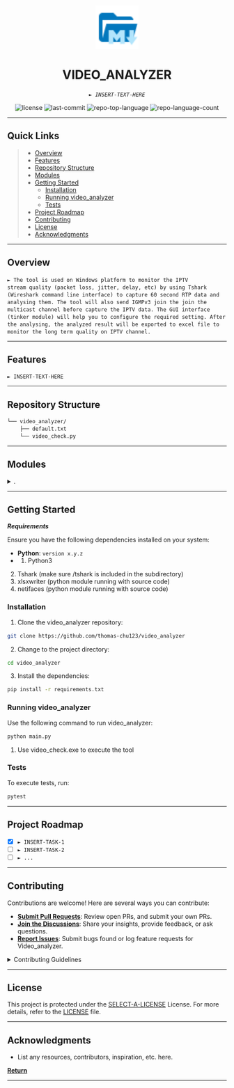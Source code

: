 <p align="center">
  <img src="https://raw.githubusercontent.com/PKief/vscode-material-icon-theme/ec559a9f6bfd399b82bb44393651661b08aaf7ba/icons/folder-markdown-open.svg" width="100" />
</p>
<p align="center">
    <h1 align="center">VIDEO_ANALYZER</h1>
</p>
<p align="center">
    <em><code>► INSERT-TEXT-HERE</code></em>
</p>
<p align="center">
	<img src="https://img.shields.io/github/license/thomas-chu123/video_analyzer?style=default&color=0080ff" alt="license">
	<img src="https://img.shields.io/github/last-commit/thomas-chu123/video_analyzer?style=default&color=0080ff" alt="last-commit">
	<img src="https://img.shields.io/github/languages/top/thomas-chu123/video_analyzer?style=default&color=0080ff" alt="repo-top-language">
	<img src="https://img.shields.io/github/languages/count/thomas-chu123/video_analyzer?style=default&color=0080ff" alt="repo-language-count">
<p>
<p align="center">
	<!-- default option, no dependency badges. -->
</p>
<hr>

##  Quick Links

> - [ Overview](#-overview)
> - [ Features](#-features)
> - [ Repository Structure](#-repository-structure)
> - [ Modules](#-modules)
> - [ Getting Started](#-getting-started)
>   - [ Installation](#-installation)
>   - [ Running video_analyzer](#-running-video_analyzer)
>   - [ Tests](#-tests)
> - [ Project Roadmap](#-project-roadmap)
> - [ Contributing](#-contributing)
> - [ License](#-license)
> - [ Acknowledgments](#-acknowledgments)

---

##  Overview

<code>►
The tool is used on Windows platform to monitor the IPTV stream quality (packet loss, jitter, delay, etc) 
by using Tshark (Wireshark command line interface) to capture 60 second RTP data and analysing them.
The tool will also send IGMPv3 join the join the multicast channel before capture the IPTV data.
The GUI interface (tinker module) will help you to configure the required setting.
After the analysing, the analyzed result will be exported to excel file to monitor the long term quality on IPTV channel.</code>

---

##  Features

<code>► INSERT-TEXT-HERE</code>

---

##  Repository Structure

```sh
└── video_analyzer/
    ├── default.txt
    └── video_check.py
```

---

##  Modules

<details closed><summary>.</summary>

| File                                                                                         | Summary                         |
| ---                                                                                          | ---                             |
| [video_check.py](https://github.com/thomas-chu123/video_analyzer/blob/master/video_check.py) | <code>► INSERT-TEXT-HERE</code> |
| [default.txt](https://github.com/thomas-chu123/video_analyzer/blob/master/default.txt)       | <code>► INSERT-TEXT-HERE</code> |

</details>

---

##  Getting Started

***Requirements***

Ensure you have the following dependencies installed on your system:

* **Python**: `version x.y.z`
* 1. Python3
2. Tshark (make sure /tshark is included in the subdirectory)
3. xlsxwriter (python module running with source code)
4. netifaces (python module running with source code)

###  Installation

1. Clone the video_analyzer repository:

```sh
git clone https://github.com/thomas-chu123/video_analyzer
```

2. Change to the project directory:

```sh
cd video_analyzer
```

3. Install the dependencies:

```sh
pip install -r requirements.txt
```

###  Running video_analyzer

Use the following command to run video_analyzer:

```sh
python main.py
```
1. Use video_check.exe to execute the tool

###  Tests

To execute tests, run:

```sh
pytest
```

---

##  Project Roadmap

- [X] `► INSERT-TASK-1`
- [ ] `► INSERT-TASK-2`
- [ ] `► ...`

---

##  Contributing

Contributions are welcome! Here are several ways you can contribute:

- **[Submit Pull Requests](https://github/thomas-chu123/video_analyzer/blob/main/CONTRIBUTING.md)**: Review open PRs, and submit your own PRs.
- **[Join the Discussions](https://github/thomas-chu123/video_analyzer/discussions)**: Share your insights, provide feedback, or ask questions.
- **[Report Issues](https://github/thomas-chu123/video_analyzer/issues)**: Submit bugs found or log feature requests for Video_analyzer.

<details closed>
    <summary>Contributing Guidelines</summary>

1. **Fork the Repository**: Start by forking the project repository to your GitHub account.
2. **Clone Locally**: Clone the forked repository to your local machine using a Git client.
   ```sh
   git clone https://github.com/thomas-chu123/video_analyzer
   ```
3. **Create a New Branch**: Always work on a new branch, giving it a descriptive name.
   ```sh
   git checkout -b new-feature-x
   ```
4. **Make Your Changes**: Develop and test your changes locally.
5. **Commit Your Changes**: Commit with a clear message describing your updates.
   ```sh
   git commit -m 'Implemented new feature x.'
   ```
6. **Push to GitHub**: Push the changes to your forked repository.
   ```sh
   git push origin new-feature-x
   ```
7. **Submit a Pull Request**: Create a PR against the original project repository. Clearly describe the changes and their motivations.

Once your PR is reviewed and approved, it will be merged into the main branch.

</details>

---

##  License

This project is protected under the [SELECT-A-LICENSE](https://choosealicense.com/licenses) License. For more details, refer to the [LICENSE](https://choosealicense.com/licenses/) file.

---

##  Acknowledgments

- List any resources, contributors, inspiration, etc. here.

[**Return**](#-quick-links)

---


